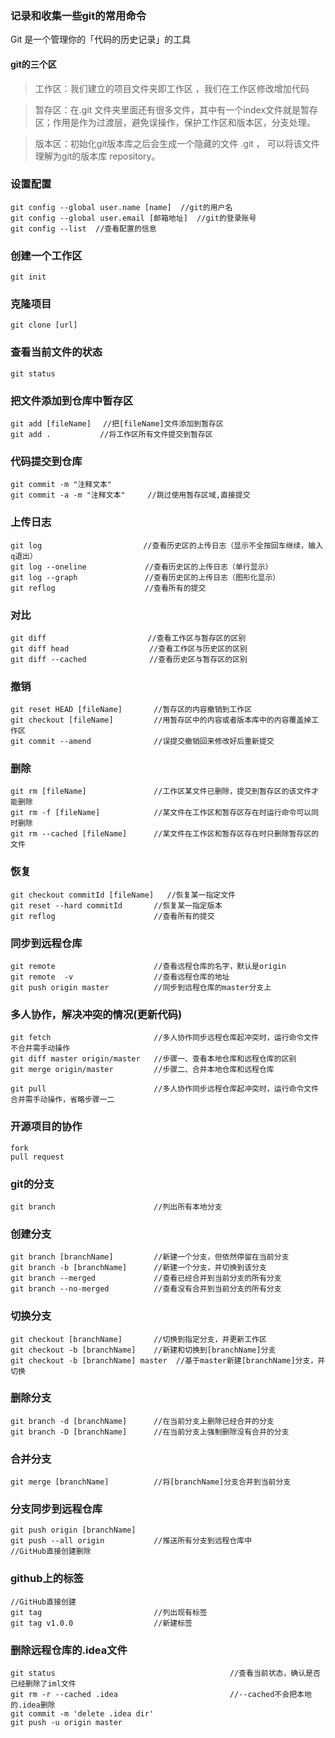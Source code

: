 ### 记录和收集一些git的常用命令

Git 是一个管理你的「代码的历史记录」的工具

#### git的三个区

>工作区：我们建立的项目文件夹即工作区 ，我们在工作区修改增加代码

>暂存区：在.git 文件夹里面还有很多文件，其中有一个index文件就是暂存区；作用是作为过渡层，避免误操作，保护工作区和版本区，分支处理。
       
>版本区：初始化git版本库之后会生成一个隐藏的文件 .git ，
       可以将该文件理解为git的版本库 repository。

### 设置配置

    git config --global user.name [name]  //git的用户名
    git config --global user.email [邮箱地址]  //git的登录账号
    git config --list  //查看配置的信息

### 创建一个工作区

    git init 

### 克隆项目

    git clone [url]

### 查看当前文件的状态
    git status 

### 把文件添加到仓库中暂存区

    git add [fileName] 　//把[fileName]文件添加到暂存区 
    git add . 　　　　　　//将工作区所有文件提交到暂存区


### 代码提交到仓库

    git commit -m "注释文本"
    git commit -a -m "注释文本"     //跳过使用暂存区域,直接提交

### 上传日志

    git log                　　　　//查看历史区的上传日志（显示不全按回车继续，输入q退出）
    git log --oneline             //查看历史区的上传日志（单行显示）
    git log --graph               //查看历史区的上传日志（图形化显示）
    git reflog                    //查看所有的提交

### 对比

    git diff                　　　　//查看工作区与暂存区的区别
    git diff head                  //查看工作区与历史区的区别
    git diff --cached              //查看历史区与暂存区的区别

### 撤销

    git reset HEAD [fileName]       //暂存区的内容撤销到工作区
    git checkout [fileName]         //用暂存区中的内容或者版本库中的内容覆盖掉工作区
    git commit --amend              //误提交撤销回来修改好后重新提交

### 删除

    git rm [fileName]               //工作区某文件已删除，提交到暂存区的该文件才能删除
    git rm -f [fileName]            //某文件在工作区和暂存区存在时运行命令可以同时删除
    git rm --cached [fileName]      //某文件在工作区和暂存区存在时只删除暂存区的文件

### 恢复

    git checkout commitId [fileName]   //恢复某一指定文件
    git reset --hard commitId       //恢复某一指定版本
    git reflog                      //查看所有的提交

### 同步到远程仓库

    git remote                      //查看远程仓库的名字，默认是origin
    git remote  -v                  //查看远程仓库的地址
    git push origin master          //同步到远程仓库的master分支上

### 多人协作，解决冲突的情况(更新代码)

    git fetch                       //多人协作同步远程仓库起冲突时，运行命令文件不合并需手动操作
    git diff master origin/master   //步骤一、查看本地仓库和远程仓库的区别
    git merge origin/master         //步骤二、合并本地仓库和远程仓库
    
    git pull                        //多人协作同步远程仓库起冲突时，运行命令文件合并需手动操作，省略步骤一二


### 开源项目的协作

    fork
    pull request


### git的分支

    git branch                      //列出所有本地分支

### 创建分支

    git branch [branchName]         //新建一个分支，但依然停留在当前分支
    git branch -b [branchName]      //新建一个分支，并切换到该分支
    git branch --merged             //查看已经合并到当前分支的所有分支
    git branch --no-merged          //查看没有合并到当前分支的所有分支

### 切换分支
    git checkout [branchName]       //切换到指定分支，并更新工作区
    git checkout -b [branchName]    //新建和切换到[branchName]分支
    git checkout -b [branchName] master  //基于master新建[branchName]分支，并切换
    
### 删除分支

    git branch -d [branchName]      //在当前分支上删除已经合并的分支
    git branch -D [branchName]      //在当前分支上强制删除没有合并的分支
    
### 合并分支

    git merge [branchName]          //将[branchName]分支合并到当前分支


### 分支同步到远程仓库

    git push origin [branchName]
    git push --all origin           //推送所有分支到远程仓库中
    //GitHub直接创建删除

### github上的标签

    //GitHub直接创建
    git tag                         //列出现有标签
    git tag v1.0.0                  //新建标签  

### 删除远程仓库的.idea文件

```
git status                                       //查看当前状态，确认是否已经删除了iml文件
git rm -r --cached .idea                         //--cached不会把本地的.idea删除
git commit -m 'delete .idea dir'
git push -u origin master
```